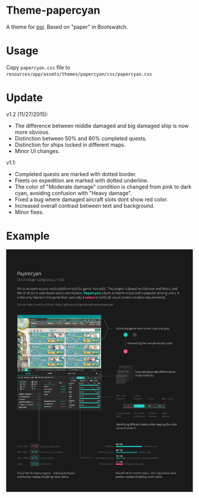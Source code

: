 # Theme-papercyan
A theme for [poi](https://github.com/poooi/poi). Based on "paper" in Bootswatch.

# Usage
Copy `papercyan.css` file to `resources/app/assets/themes/papercyan/css/papercyan.css`

# Update

v1.2 (11/27/2015):

- The difference between middle damaged and big damaged ship is now more obvious.
- Distinction between 50% and 80% completed quests.
- Distinction for ships locked in different maps.
- Minor UI changes.

v1.1:

- Completed quests are marked with dotted border.
- Fleets on expedition are marked with dotted underline.
- The color of "Moderate damage" condition is changed from pink to dark cyan, avoiding confusion with "Heavy damage".
- Fixed a bug where damaged aircraft slots dont show red color.
- Increased overall contrast between text and background.
- Minor fixes.

# Example

![Alt text](/Example.jpg?raw=true "example")
